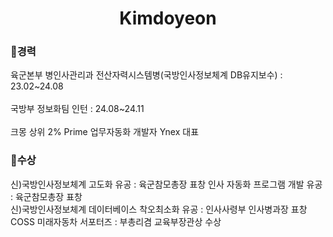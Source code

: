 <h1 align="center"> Kimdoyeon</h1>


<h3>🤗경력</h3>
육군본부 병인사관리과 전산자력시스템병(국방인사정보체계 DB유지보수) : 23.02~24.08
<br>
<br>
국방부 정보화팀 인턴 : 24.08~24.11
<br>
<br>
크몽 상위 2% Prime 업무자동화 개발자
Ynex 대표
<br>
<h3>🤗수상</h3>
신)국방인사정보체계 고도화 유공 : 육군참모총장 표창
인사 자동화 프로그램 개발 유공 : 육군참모총장 표창
<br>
신)국방인사정보체계 데이터베이스 착오최소화 유공 : 인사사령부 인사병과장 표창
<br>
COSS 미래자동차 서포터즈 : 부총리겸 교육부장관상 수상
